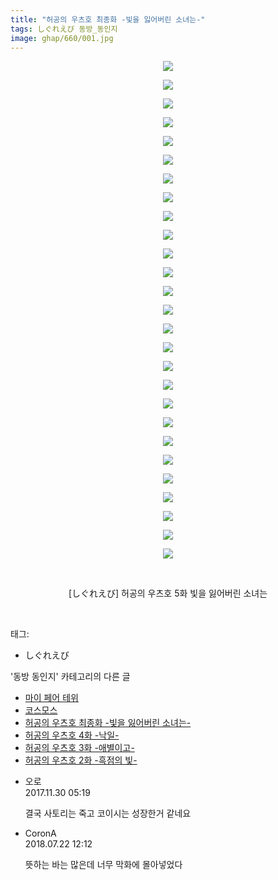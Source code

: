 ```yaml
---
title: "허공의 우츠호 최종화 -빛을 잃어버린 소녀는-"
tags: しぐれえび 동방_동인지
image: ghap/660/001.jpg
---
```

<div class="article">
<p style="text-align: center; clear: none; float: none;"><img src="{{ site.nasurl }}/ghap/660/001.jpg"/></p>
<p style="text-align: center; clear: none; float: none;"><img src="{{ site.nasurl }}/ghap/660/002.jpg"/></p>
<p style="text-align: center; clear: none; float: none;"><img src="{{ site.nasurl }}/ghap/660/003.jpg"/></p>
<p style="text-align: center; clear: none; float: none;"><img src="{{ site.nasurl }}/ghap/660/004.jpg"/></p>
<p style="text-align: center; clear: none; float: none;"><img src="{{ site.nasurl }}/ghap/660/005.jpg"/></p>
<p style="text-align: center; clear: none; float: none;"><img src="{{ site.nasurl }}/ghap/660/006.jpg"/></p>
<p style="text-align: center; clear: none; float: none;"><img src="{{ site.nasurl }}/ghap/660/007.jpg"/></p>
<p style="text-align: center; clear: none; float: none;"><img src="{{ site.nasurl }}/ghap/660/008.jpg"/></p>
<p style="text-align: center; clear: none; float: none;"><img src="{{ site.nasurl }}/ghap/660/009.jpg"/></p>
<p style="text-align: center; clear: none; float: none;"><img src="{{ site.nasurl }}/ghap/660/010.jpg"/></p>
<p style="text-align: center; clear: none; float: none;"><img src="{{ site.nasurl }}/ghap/660/011.jpg"/></p>
<p style="text-align: center; clear: none; float: none;"><img src="{{ site.nasurl }}/ghap/660/012.jpg"/></p>
<p style="text-align: center; clear: none; float: none;"><img src="{{ site.nasurl }}/ghap/660/013.jpg"/></p>
<p style="text-align: center; clear: none; float: none;"><img src="{{ site.nasurl }}/ghap/660/014.jpg"/></p>
<p style="text-align: center; clear: none; float: none;"><img src="{{ site.nasurl }}/ghap/660/015.jpg"/></p>
<p style="text-align: center; clear: none; float: none;"><img src="{{ site.nasurl }}/ghap/660/016.jpg"/></p>
<p style="text-align: center; clear: none; float: none;"><img src="{{ site.nasurl }}/ghap/660/017.jpg"/></p>
<p style="text-align: center; clear: none; float: none;"><img src="{{ site.nasurl }}/ghap/660/018.jpg"/></p>
<p style="text-align: center; clear: none; float: none;"><img src="{{ site.nasurl }}/ghap/660/019.jpg"/></p>
<p style="text-align: center; clear: none; float: none;"><img src="{{ site.nasurl }}/ghap/660/020.jpg"/></p>
<p style="text-align: center; clear: none; float: none;"><img src="{{ site.nasurl }}/ghap/660/021.jpg"/></p>
<p style="text-align: center; clear: none; float: none;"><img src="{{ site.nasurl }}/ghap/660/022.jpg"/></p>
<p style="text-align: center; clear: none; float: none;"><img src="{{ site.nasurl }}/ghap/660/023.jpg"/></p>
<p style="text-align: center; clear: none; float: none;"><img src="{{ site.nasurl }}/ghap/660/024.jpg"/></p>
<p style="text-align: center; clear: none; float: none;"><img src="{{ site.nasurl }}/ghap/660/025.jpg"/></p>
<p style="text-align: center; clear: none; float: none;"><img src="{{ site.nasurl }}/ghap/660/026.jpg"/></p>
<p style="text-align: center; clear: none; float: none;"><img src="{{ site.nasurl }}/ghap/660/027.jpg"/></p>
<p style="text-align: center; clear: none; float: none;"><br/></p>
<p style="text-align: center; clear: none; float: none;">[しぐれえび] 허공의 우츠호 5화 빛을 잃어버린 소녀는</p>
<p><br/></p>
</div><div class="tagTrail">
<p>태그: </p>
<ul>
<li>しぐれえび</li>
</ul>
</div><div class="another">
<p>'동방 동인지' 카테고리의 다른 글</p>
<ul>
<li><a href="/2016-07-04-ghap_662">마이 페어 테위</a></li>
<li><a href="/2016-07-04-ghap_661">코스모스</a></li>
<li><a href="/2016-07-03-ghap_660">허공의 우츠호 최종화 -빛을 잃어버린 소녀는-</a></li>
<li><a href="/2016-07-03-ghap_659">허공의 우츠호 4화 -낙일-</a></li>
<li><a href="/2016-07-03-ghap_658">허공의 우츠호 3화 -애별이고-</a></li>
<li><a href="/2016-07-03-ghap_657">허공의 우츠호 2화 -흑점의 빛-</a></li>
</ul>
</div><div class="cb_module cb_fluid">
<div class="cb_wrt cb_profile">
<div class="comment">
<ul>
<li class="cb_thumb_off" id="comment15141178">
<div class="cb_comment_area">
<div class="cb_info_area">
<div class="cb_section">
<span class="cb_nick_name">오로</span>
</div>
<div class="cb_section">
<span class="cb_date">2017.11.30 05:19 </span>
</div>
</div>
<div class="cb_dsc_comment">
<p class="cb_dsc">
											결국 사토리는 죽고 코이시는 성장한거 같네요
										</p>
</div>
</div></li>
<li class="cb_thumb_off" id="comment15291636">
<div class="cb_comment_area">
<div class="cb_info_area">
<div class="cb_section">
<span class="cb_nick_name">CoronA</span>
</div>
<div class="cb_section">
<span class="cb_date">2018.07.22 12:12 </span>
</div>
</div>
<div class="cb_dsc_comment">
<p class="cb_dsc">
											뜻하는 바는 많은데 너무 막화에 몰아넣었다
										</p>
</div>
</div></li>
</ul>
</div>
</div><!-- commentList close -->
</div>
